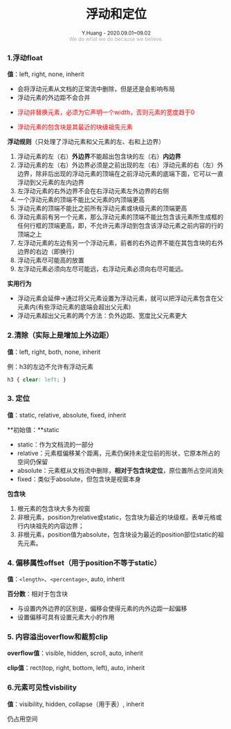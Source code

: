 <h1 style="text-align: center"> 浮动和定位 </h1> 
<div style="text-align: center"><small>Y.Huang - 2020.09.01~09.02</small>
</div>
<div style="text-align: center; color: #aaa;"><small>We do what we do because we believe.</small> </div>

### 1.浮动float
**值**：left, right, none, inherit

- 会将浮动元素从文档的正常流中删除，但是还是会影响布局
- 浮动元素的外边距不会合并
- <p style="color: red;">浮动非替换元素，必须为它声明一个width，否则元素的宽度趋于0</p>
- <p style="color: red;">浮动元素的包含块是其最近的块级祖先元素</p>

**浮动规则**（只处理了浮动元素和父元素的左、右和上边界）

1. 浮动元素的左（右）**外边界**不能超出包含块的左（右）**内边界**
2. 浮动元素的左（右）外边界必须是之前出现的左（右）浮动元素的右（左）外边界，除非后出现的浮动元素的顶端在之前浮动元素的底端下面，它可以一直浮动到父元素的左内边界
3. 左浮动元素的右外边界不会在右浮动元素左外边界的右侧
4. 一个浮动元素的顶端不能比父元素的内顶端更高
5. 浮动元素的顶端不能比之前所有浮动元素或块级元素的顶端更高
6. 浮动元素前有另一个元素，那么浮动元素的顶端不能比包含该元素所生成框的任何行框的顶端更高，即，不允许元素浮动到包含该浮动元素之前内容的行的顶端之上
7. 左浮动元素的左边有另一个浮动元素，前者的右外边界不能在其包含块的右外边界的右边（即换行）
8. 浮动元素尽可能高的放置
9. 左浮动元素必须向左尽可能远，右浮动元素必须向右尽可能远。 

**实用行为**

- 浮动元素会延伸->通过将父元素设置为浮动元素，就可以把浮动元素包含在父元素内(有些浮动元素的底端会超出父元素)
- 浮动元素超出父元素的两个方法：负外边距、宽度比父元素更大

### 2.清除（实际上是增加上外边距）

**值**：left, right, both, none, inherit

例：h3的左边不允许有浮动元素
```css
h3 { clear: left; }
```
### 3. 定位
**值**：static, relative, absolute, fixed, inherit

**初始值：**static

- static：作为文档流的一部分
- relative：元素框偏移某个距离，元素仍保持未定位前的形状，它原本所占的空间仍保留
- absolute：元素框从文档流中删除，**相对于包含块定位**，原位置所占空间消失
- fixed：类似于absolute，但包含块是视窗本身

**包含块**

1. 根元素的包含块大多为视窗
2. 非根元素，position为relative或static，包含块为最近的块级框，表单元格或行内块祖先的内容边界；
3. 非根元素，position值为absolute，包含块设为最近的position部位static的祖先元素。

### 4. 偏移属性offset（用于position不等于static）
**值**：`<length>`、`<percentage>`, auto, inherit

**百分数**：相对于包含块

- 与设置内外边界的区别是，偏移会使得元素的内外边距一起偏移
- 设置偏移可具有设置元素大小的作用


### 5. 内容溢出overflow和裁剪clip

**overflow值**：visible, hidden, scroll, auto, inherit

**clip值**：rect(top, right, bottom, left), auto, inherit

### 6.元素可见性visbility
**值**：visibility, hidden, collapse（用于表）, inherit

仍占用空间




